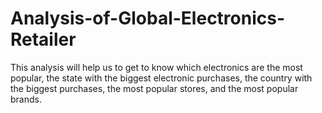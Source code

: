 # Analysis-of-Global-Electronics-Retailer
This analysis will help us to get to know which electronics are the most popular, the state with the biggest electronic purchases, the country with the biggest purchases, the most popular stores, and the most popular brands.
